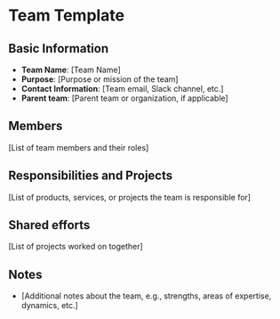 # Team Template

## Basic Information
- **Team Name**: [Team Name]
- **Purpose**: [Purpose or mission of the team]
- **Contact Information**: [Team email, Slack channel, etc.]
- **Parent team**: [Parent team or organization, if applicable]

## Members
[List of team members and their roles]

## Responsibilities and Projects
[List of products, services, or projects the team is responsible for]

## Shared efforts
[List of projects worked on together]

## Notes
- [Additional notes about the team, e.g., strengths, areas of expertise, dynamics, etc.]